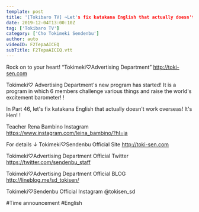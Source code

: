 ```yaml
---
template: post
title: '[Tokibaro TV] ~Let's fix katakana English that actually doesn't work overseas! Hen ~ Tokimeki ♡ Barometer Rise TV ep 46'
date: 2019-12-04T13:00:10Z
tag: ['Tokibaro TV']
category: ['Cho Tokimeki Sendenbu']
author: auto 
videoID: F2TepaAICEQ
subTitle: F2TepaAICEQ.vtt
---
```

Rock on to your heart! “Tokimeki♡Advertising Department” http://toki-sen.com

Tokimeki♡ Advertising Department's new program has started! It is a program in which 6 members challenge various things and raise the world's excitement barometer! !

In Part 46, let's fix katakana English that actually doesn't work overseas! It's Hen! !

Teacher Rena Bambino
Instagram https://www.instagram.com/leina_bambino/?hl=ja

For details ↓
Tokimeki♡Sendenbu Official Site
http://toki-sen.com

Tokimeki♡Advertising Department Official Twitter
https://twitter.com/sendenbu_staff

Tokimeki♡Advertising Department Official BLOG
http://lineblog.me/sd_tokisen/

Tokimeki♡Sendenbu Official Instagram
@tokisen_sd

#Time announcement #English